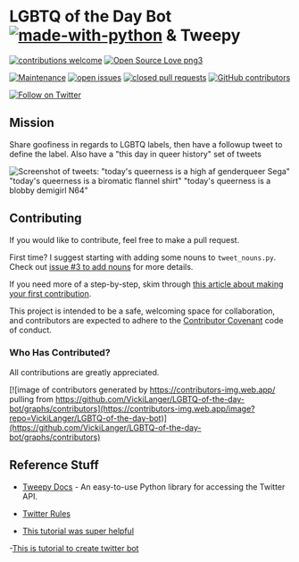 # LGBTQ of the Day Bot [![made-with-python](https://img.shields.io/badge/Made%20with-Python-1f425f.svg)](https://www.python.org/) & Tweepy

[![contributions welcome](https://img.shields.io/badge/contributions-welcome-brightgreen.svg)](https://github.com/VickiLanger/Queer-of-the-day-bot/fork)
[![Open Source Love png3](https://badges.frapsoft.com/os/v3/open-source.png?v=103)](https://github.com/ellerbrock/open-source-badges/)

[![Maintenance](https://img.shields.io/badge/Maintained%3F-yes-green.svg)](https://GitHub.com/VickiLanger/Queer-of-the-day-bot/graphs/commit-activity)
[![open issues](https://img.shields.io/github/issues/VickiLanger/Queer-of-the-day-bot.svg)](https://github.com/VickiLanger/Queer-of-the-day-bot/issues?q=is%3Aopen+is%3Aissue)
[![closed pull requests](https://img.shields.io/github/issues-pr-closed/VickiLanger/Queer-of-the-day-bot.svg)](https://github.com/VickiLanger/Queer-of-the-day-bot/pulls?q=is%3Apr+is%3Aclosed)
[![GitHub contributors](https://img.shields.io/github/contributors/VickiLanger/Queer-of-the-day-bot.svg)](https://GitHub.com/VickiLanger/Queer-of-the-day-bot/graphs/contributors/)

[![Follow on Twitter](https://img.shields.io/twitter/follow/LGBTQotd?label=Follow&style=social)](https://twitter.com/LGBTQotd)

## Mission

Share goofiness in regards to LGBTQ labels, then have a followup tweet to define the label. Also have a "this day in queer history" set of tweets


![Screenshot of tweets: "today's queerness is a high af genderqueer Sega" "today's queerness is a biromatic flannel shirt" "today's queerness is a blobby demigirl N64"](https://repository-images.githubusercontent.com/294564715/007d7100-f804-11ea-88b4-d5cc00092fcb)

## Contributing

If you would like to contribute, feel free to make a pull request.

First time? I suggest starting with adding some nouns to `tweet_nouns.py`. Check out [issue #3 to add nouns](https://github.com/VickiLanger/Queer-of-the-day-bot/issues/3) for more details.

If you need more of a step-by-step, skim through [this article about making your first contribution](https://dev.to/vickilanger/open-up-to-open-source-contributing-5hla).

This project is intended to be a safe, welcoming space for collaboration, and contributors are expected to adhere to the [Contributor Covenant](http://contributor-covenant.org/) code of conduct.

### Who Has Contributed?

All contributions are greatly appreciated.

[![image of contributors generated by https://contributors-img.web.app/ pulling from https://github.com/VickiLanger/LGBTQ-of-the-day-bot/graphs/contributors](https://contributors-img.web.app/image?repo=VickiLanger/LGBTQ-of-the-day-bot)](https://github.com/VickiLanger/LGBTQ-of-the-day-bot/graphs/contributors)

## Reference Stuff

- [Tweepy Docs](http://www.tweepy.org/) - An easy-to-use Python library for accessing the Twitter API.

- [Twitter Rules](https://support.twitter.com/articles/76915)

- [This tutorial was super helpful](https://dev.to/emcain/how-to-set-up-a-twitter-bot-with-python-and-heroku-1n39)

-[This is tutorial to create twitter bot](https://www.youtube.com/watch?v=W0wWwglE1Vc)
